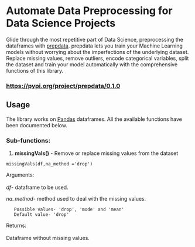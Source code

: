 # Automate Data Preprocessing for Data Science Projects
Glide through the most repetitive part of Data Science, preprocessing the dataframes with [prepdata](https://github.com/Karan-Malik/prepdata). prepdata lets you train your Machine Learning models without worrying about the imperfections of the underlying dataset. Replace missing values, remove outliers, encode categorical variables, split the dataset and train your model automatically with the comprehensive functions of this library. 

### https://pypi.org/project/prepdata/0.1.0

## Usage
The library works on [Pandas](https://pandas.pydata.org/) dataframes. All the available functions have been documented below.

### Sub-functions:

1) **missingVals()** - Remove or replace missing values from the dataset


```
missingVals(df,na_method ='drop')
```

Arguments: <br><br>
*df*- dataframe to be used.

*na_method*- method used to deal with the missing values.
                 
       Possible values- 'drop', 'mode' and 'mean'
       Default value- 'drop'

Returns: <br><br>Dataframe without missing values.









